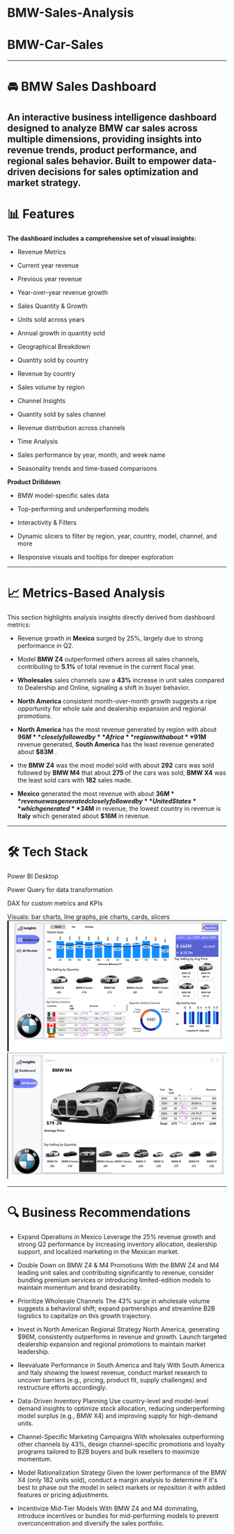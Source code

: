 # BMW-Sales-Analysis
# BMW-Car-Sales
---
# 🚘 BMW Sales Dashboard
**An interactive business intelligence dashboard designed to analyze BMW car sales across multiple dimensions, providing insights into revenue trends, product performance, and regional sales behavior. Built to empower data-driven decisions for sales optimization and market strategy.**
---
# 📊 Features
**The dashboard includes a comprehensive set of visual insights:**

* Revenue Metrics

* Current year revenue

* Previous year revenue

* Year-over-year revenue growth

* Sales Quantity & Growth

* Units sold across years

* Annual growth in quantity sold

* Geographical Breakdown

* Quantity sold by country

* Revenue by country

* Sales volume by region

* Channel Insights

* Quantity sold by sales channel

* Revenue distribution across channels

* Time Analysis

* Sales performance by year, month, and week name

* Seasonality trends and time-based comparisons
  
**Product Drilldown**

* BMW model-specific sales data

* Top-performing and underperforming models

* Interactivity & Filters

* Dynamic slicers to filter by region, year, country, model, channel, and more

* Responsive visuals and tooltips for deeper exploration
---
# 📈 Metrics-Based Analysis
This section highlights analysis insights directly derived from dashboard metrics:

* Revenue growth in **Mexico** surged by 25%, largely due to strong performance in Q2.

* Model **BMW Z4** outperformed others across all sales channels, contributing to **5.1%** of total revenue in the current fiscal year.

* **Wholesales** sales channels saw a **43%** increase in unit sales compared to  Dealership and Online, signaling a shift in buyer behavior.

* **North America** consistent month-over-month growth suggests a ripe opportunity for whole sale and dealership expansion and regional promotions.

* **North America** has the most revenue generated by region with about **$96M**  closely followed by **Africa** region with about **$91M** revenue generated, **South America** has the least revenue generated about **$83M** .

* the **BMW Z4** was the most model sold with about **292** cars was sold followed by **BMW M4** that about **275** of the cars was sold, **BMW X4** was the least sold cars with **182** sales made.

* **Mexico** generated the most revenue with about **$36M** revenue was generated closely followed by
 **United States** which generated **$34M** in revenue, the lowest country in revenue is **Italy** which generated about **$16M** in revenue.

---
# 🛠️ Tech Stack
Power BI Desktop

Power Query for data transformation

DAX for custom metrics and KPIs

Visuals: bar charts, line graphs, pie charts, cards, slicers
![My Project Screenshot](bmw1.png)
![My Project Screenshot](bmw2.png)


---
# 🔍 Business Recommendations
* Expand Operations in Mexico Leverage the 25% revenue growth and strong Q2 performance by increasing inventory allocation, dealership support, and localized marketing in the Mexican market.

* Double Down on BMW Z4 & M4 Promotions With the BMW Z4 and M4 leading unit sales and contributing significantly to revenue, consider bundling premium services or introducing limited-edition  models to maintain momentum and brand desirability.

* Prioritize Wholesale Channels The 43% surge in wholesale volume suggests a behavioral shift; expand partnerships and streamline B2B logistics to capitalize on this growth trajectory.

* Invest in North American Regional Strategy North America, generating $96M, consistently outperforms in revenue and growth. Launch targeted dealership expansion and regional promotions to maintain market leadership.

* Reevaluate Performance in South America and Italy With South America and Italy showing the lowest revenue, conduct market research to uncover barriers (e.g., pricing, product fit, supply challenges) and restructure efforts accordingly.

* Data-Driven Inventory Planning Use country-level and model-level demand insights to optimize stock allocation, reducing underperforming model surplus (e.g., BMW X4) and improving supply for high-demand units.

* Channel-Specific Marketing Campaigns With wholesales outperforming other channels by 43%, design channel-specific promotions and loyalty programs tailored to B2B buyers and bulk resellers to maximize momentum.

* Model Rationalization Strategy Given the lower performance of the BMW X4 (only 182 units sold), conduct a margin analysis to determine if it's best to phase out the model in select markets or reposition it with added features or pricing adjustments.

* Incentivize Mid-Tier Models With BMW Z4 and M4 dominating, introduce incentives or bundles for mid-performing models to prevent overconcentration and diversify the sales portfolio.
